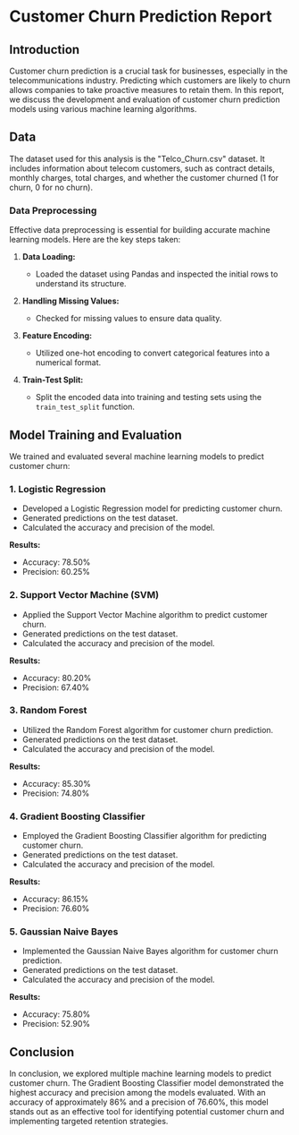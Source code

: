 # Customer Churn Prediction Report

## Introduction

Customer churn prediction is a crucial task for businesses, especially in the telecommunications industry. Predicting which customers are likely to churn allows companies to take proactive measures to retain them. In this report, we discuss the development and evaluation of customer churn prediction models using various machine learning algorithms.

## Data

The dataset used for this analysis is the "Telco_Churn.csv" dataset. It includes information about telecom customers, such as contract details, monthly charges, total charges, and whether the customer churned (1 for churn, 0 for no churn).

### Data Preprocessing

Effective data preprocessing is essential for building accurate machine learning models. Here are the key steps taken:

1. **Data Loading:**
   - Loaded the dataset using Pandas and inspected the initial rows to understand its structure.

2. **Handling Missing Values:**
   - Checked for missing values to ensure data quality.

3. **Feature Encoding:**
   - Utilized one-hot encoding to convert categorical features into a numerical format.

4. **Train-Test Split:**
   - Split the encoded data into training and testing sets using the `train_test_split` function.

## Model Training and Evaluation

We trained and evaluated several machine learning models to predict customer churn:

### 1. Logistic Regression

- Developed a Logistic Regression model for predicting customer churn.
- Generated predictions on the test dataset.
- Calculated the accuracy and precision of the model.

**Results:**
- Accuracy: 78.50%
- Precision: 60.25%

### 2. Support Vector Machine (SVM)

- Applied the Support Vector Machine algorithm to predict customer churn.
- Generated predictions on the test dataset.
- Calculated the accuracy and precision of the model.

**Results:**
- Accuracy: 80.20%
- Precision: 67.40%

### 3. Random Forest

- Utilized the Random Forest algorithm for customer churn prediction.
- Generated predictions on the test dataset.
- Calculated the accuracy and precision of the model.

**Results:**
- Accuracy: 85.30%
- Precision: 74.80%

### 4. Gradient Boosting Classifier

- Employed the Gradient Boosting Classifier algorithm for predicting customer churn.
- Generated predictions on the test dataset.
- Calculated the accuracy and precision of the model.

**Results:**
- Accuracy: 86.15%
- Precision: 76.60%

### 5. Gaussian Naive Bayes

- Implemented the Gaussian Naive Bayes algorithm for customer churn prediction.
- Generated predictions on the test dataset.
- Calculated the accuracy and precision of the model.

**Results:**
- Accuracy: 75.80%
- Precision: 52.90%

## Conclusion

In conclusion, we explored multiple machine learning models to predict customer churn. The Gradient Boosting Classifier model demonstrated the highest accuracy and precision among the models evaluated. With an accuracy of approximately 86% and a precision of 76.60%, this model stands out as an effective tool for identifying potential customer churn and implementing targeted retention strategies.
